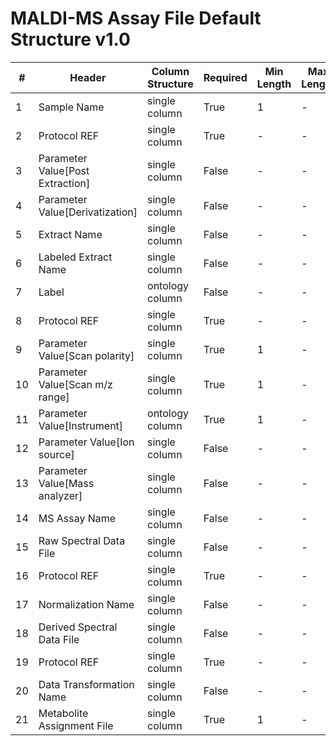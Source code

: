 # MALDI-MS Assay File Default Structure v1.0

| # |Header  | Column Structure  | Required | Min Length | Max Length | Description | Examples | Controlled Terms| Default Value  |
|---|--------|-------------------|----------|------------|------------|-------------|----------|-----------------|----------------|
| 1 | Sample Name | single column | True | 1 | - |  |  | [Controlled Terms](../../../docs/prioritised-control-lists/assay-control-lists/1_0/assay-file-MALDI-MS-1_0.md#sample-name-column) | |
| 2 | Protocol REF | single column | True | - | - |  |  | [Controlled Terms](../../../docs/prioritised-control-lists/assay-control-lists/1_0/assay-file-MALDI-MS-1_0.md#protocol-ref-column) | Extraction|
| 3 | Parameter Value[Post Extraction] | single column | False | - | - |  |  | [Controlled Terms](../../../docs/prioritised-control-lists/assay-control-lists/1_0/assay-file-MALDI-MS-1_0.md#parameter-valuepost-extraction-column) | |
| 4 | Parameter Value[Derivatization] | single column | False | - | - |  |  | [Controlled Terms](../../../docs/prioritised-control-lists/assay-control-lists/1_0/assay-file-MALDI-MS-1_0.md#parameter-valuederivatization-column) | |
| 5 | Extract Name | single column | False | - | - |  |  | [Controlled Terms](../../../docs/prioritised-control-lists/assay-control-lists/1_0/assay-file-MALDI-MS-1_0.md#extract-name-column) | |
| 6 | Labeled Extract Name | single column | False | - | - |  |  | [Controlled Terms](../../../docs/prioritised-control-lists/assay-control-lists/1_0/assay-file-MALDI-MS-1_0.md#labeled-extract-name-column) | |
| 7 | Label | ontology column | False | - | - |  |  | [Controlled Terms](../../../docs/prioritised-control-lists/assay-control-lists/1_0/assay-file-MALDI-MS-1_0.md#label-column) | |
| 8 | Protocol REF | single column | True | - | - |  |  | [Controlled Terms](../../../docs/prioritised-control-lists/assay-control-lists/1_0/assay-file-MALDI-MS-1_0.md#protocol-ref-column) | Mass spectrometry|
| 9 | Parameter Value[Scan polarity] | single column | True | 1 | - |  |  | [Controlled Terms](../../../docs/prioritised-control-lists/assay-control-lists/1_0/assay-file-MALDI-MS-1_0.md#parameter-valuescan-polarity-column) | |
| 10 | Parameter Value[Scan m/z range] | single column | True | 1 | - |  |  | [Controlled Terms](../../../docs/prioritised-control-lists/assay-control-lists/1_0/assay-file-MALDI-MS-1_0.md#parameter-valuescan-m/z-range-column) | |
| 11 | Parameter Value[Instrument] | ontology column | True | 1 | - |  |  | [Controlled Terms](../../../docs/prioritised-control-lists/assay-control-lists/1_0/assay-file-MALDI-MS-1_0.md#parameter-valueinstrument-column) | |
| 12 | Parameter Value[Ion source] | single column | False | - | - |  |  | [Controlled Terms](../../../docs/prioritised-control-lists/assay-control-lists/1_0/assay-file-MALDI-MS-1_0.md#parameter-valueion-source-column) | |
| 13 | Parameter Value[Mass analyzer] | single column | False | - | - |  |  | [Controlled Terms](../../../docs/prioritised-control-lists/assay-control-lists/1_0/assay-file-MALDI-MS-1_0.md#parameter-valuemass-analyzer-column) | |
| 14 | MS Assay Name | single column | False | - | - |  |  | [Controlled Terms](../../../docs/prioritised-control-lists/assay-control-lists/1_0/assay-file-MALDI-MS-1_0.md#ms-assay-name-column) | |
| 15 | Raw Spectral Data File | single column | False | - | - |  |  | [Controlled Terms](../../../docs/prioritised-control-lists/assay-control-lists/1_0/assay-file-MALDI-MS-1_0.md#raw-spectral-data-file-column) | |
| 16 | Protocol REF | single column | True | - | - |  |  | [Controlled Terms](../../../docs/prioritised-control-lists/assay-control-lists/1_0/assay-file-MALDI-MS-1_0.md#protocol-ref-column) | Data transformation|
| 17 | Normalization Name | single column | False | - | - |  |  | [Controlled Terms](../../../docs/prioritised-control-lists/assay-control-lists/1_0/assay-file-MALDI-MS-1_0.md#normalization-name-column) | |
| 18 | Derived Spectral Data File | single column | False | - | - |  |  | [Controlled Terms](../../../docs/prioritised-control-lists/assay-control-lists/1_0/assay-file-MALDI-MS-1_0.md#derived-spectral-data-file-column) | |
| 19 | Protocol REF | single column | True | - | - |  |  | [Controlled Terms](../../../docs/prioritised-control-lists/assay-control-lists/1_0/assay-file-MALDI-MS-1_0.md#protocol-ref-column) | Metabolite identification|
| 20 | Data Transformation Name | single column | False | - | - |  |  | [Controlled Terms](../../../docs/prioritised-control-lists/assay-control-lists/1_0/assay-file-MALDI-MS-1_0.md#data-transformation-name-column) | |
| 21 | Metabolite Assignment File | single column | True | 1 | - |  |  | [Controlled Terms](../../../docs/prioritised-control-lists/assay-control-lists/1_0/assay-file-MALDI-MS-1_0.md#metabolite-assignment-file-column) | |
